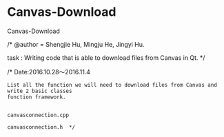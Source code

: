 # Canvas-Download
Canvas-Download

/*
@author = Shengjie Hu, Mingju He, Jingyi Hu. 


task : Writing code that is able to download files from Canvas in Qt.
*/  
 
 
/*  Date:2016.10.28～2016.11.4  
   
    List all the function we will need to download files from Canvas and write 2 basic classes 
    function framework.  
    
    
    canvasconnection.cpp
    
    canvasconnection.h  */




